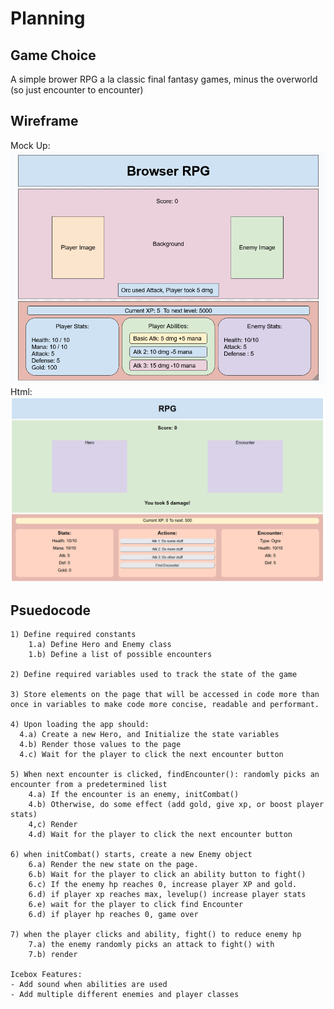 # Planning

## Game Choice

A simple brower RPG a la classic final fantasy games, minus the overworld (so just encounter to encounter)

## Wireframe
Mock Up:
![mockup](../assets/wireframe-mockup.PNG)
Html:
![wireframe](../assets/wireframe-screenshot.PNG)

## Psuedocode

```
1) Define required constants
    1.a) Define Hero and Enemy class
    1.b) Define a list of possible encounters

2) Define required variables used to track the state of the game

3) Store elements on the page that will be accessed in code more than once in variables to make code more concise, readable and performant.

4) Upon loading the app should:
  4.a) Create a new Hero, and Initialize the state variables
  4.b) Render those values to the page
  4.c) Wait for the player to click the next encounter button

5) When next encounter is clicked, findEncounter(): randomly picks an encounter from a predetermined list
    4.a) If the encounter is an enemy, initCombat()
    4.b) Otherwise, do some effect (add gold, give xp, or boost player stats)
    4,c) Render
    4.d) Wait for the player to click the next encounter button

6) when initCombat() starts, create a new Enemy object 
    6.a) Render the new state on the page.
    6.b) Wait for the player to click an ability button to fight()
    6.c) If the enemy hp reaches 0, increase player XP and gold.
    6.d) if player xp reaches max, levelup() increase player stats
    6.e) wait for the player to click find Encounter
    6.d) if player hp reaches 0, game over

7) when the player clicks and ability, fight() to reduce enemy hp
    7.a) the enemy randomly picks an attack to fight() with
    7.b) render

Icebox Features:
- Add sound when abilities are used
- Add multiple different enemies and player classes